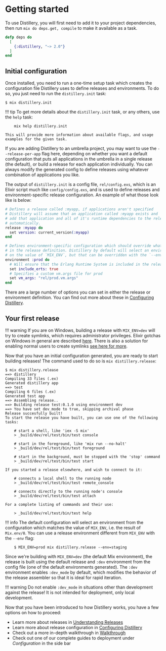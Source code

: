 # Getting started

To use Distillery, you will first need to add it to your project dependencies, then run
`mix do deps.get, compile` to make it available as a task.

```elixir
defp deps do
  [
    {:distillery, "~> 2.0"}
  ]
end
```

## Initial configuration

Once installed, you need to run a one-time setup task which creates the configuration file Distillery
uses to define releases and environments. To do so, you just need to run the `distillery.init` task:

    $ mix distillery.init


!!! tip
    To get more details about the `distillery.init` task, or any others, use the `help` task:

        mix help distillery.init

    This will provide more information about available flags, and usage examples for the given task.

If you are adding Distillery to an umbrella project, you may want to use the `--release-per-app` flag
here, depending on whether you want a default configuration that puts all applications in the umbrella
in a single release (the default), or build a release for each application individually. You can always
modify the generated config to define releases using whatever combination of applications you like.

The output of `distillery.init` is a config file, `rel/config.exs`, which is an Elixir script much like
`config/config.exs`, and is used to define releases and environment-specific release configuration.
An example of what those look like is below:

```elixir
# Defines a release called :myapp, if applications aren't specified
# Distillery will assume that an application called :myapp exists and
# add that application and all of it's runtime dependencies to the release
# automatically.
release :myapp do
  set version: current_version(:myapp)
end

# Defines environment-specific configuration which should override what is set
# in the release definition. Distillery by default will select an environment based
# on the value of `MIX_ENV`, but that can be overridden with the `--env` or `--profile` flags.
environment :prod do
  # Will ensure that the Erlang Runtime System is included in the release
  set include_erts: true
  # Specifies a custom vm.args file for prod
  set vm_args: "rel/prod.vm.args"
end
```

There are a large number of options you can set in either the release or environment definition. You
can find out more about these in [Configuring Distillery](../config/distillery.md).

## Your first release

!!! warning
    If you are on Windows, building a release with `MIX_ENV=dev` will try to
    create symlinks, which requires administrator privileges. Elixir gotchas on
    Windows in general are described
    [here](https://github.com/elixir-lang/elixir/wiki/Windows#gotchas). There is
    also a solution for enabling normal users to create symlinks [see here for more](https://superuser.com/a/125981).

Now that you have an initial configuration generated, you are ready to start building releases!
The command used to do so is `mix distillery.release`:

```
$ mix distillery.release
==> distillery
Compiling 33 files (.ex)
Generated distillery app
==> test
Compiling 6 files (.ex)
Generated test app
==> Assembling release..
==> Building release test:0.1.0 using environment dev
==> You have set dev_mode to true, skipping archival phase
Release succesfully built!
To start the release you have built, you can use one of the following tasks:

    # start a shell, like 'iex -S mix'
    > _build/dev/rel/test/bin/test console

    # start in the foreground, like 'mix run --no-halt'
    > _build/dev/rel/test/bin/test foreground

    # start in the background, must be stopped with the 'stop' command
    > _build/dev/rel/test/bin/test start

If you started a release elsewhere, and wish to connect to it:

    # connects a local shell to the running node
    > _build/dev/rel/test/bin/test remote_console

    # connects directly to the running node's console
    > _build/dev/rel/test/bin/test attach

For a complete listing of commands and their use:

    > _build/dev/rel/test/bin/test help
```

!!! info
    The default configuration will select an environment from the configuration which matches
    the value of `MIX_ENV`, i.e. the result of `Mix.env/0`. You can use a release environment
    different from `MIX_ENV` with the `--env` flag:

        $ MIX_ENV=prod mix distillery.release --env=staging

Since we're building with `MIX_ENV=dev` (the default Mix environment), the release is built using
the default release and `:dev` environment from the config file (one of the default environments generated).
The `:dev` environment enables `:dev_mode` by default, which modifies the behavior of the release assembler
so that it is ideal for rapid iteration.

!!! warning
    Do not enable `:dev_mode` in situations other than development against the release! It is not
    intended for deployment, only local development.

Now that you have been introduced to how Distillery works, you have a few options on how to proceed:

  * Learn more about releases in [Understanding Releases](understanding_releases.md)
  * Learn more about release configuration in [Configuring Distillery](../config/distillery.md)
  * Check out a more in-depth walkthrough in [Walkthrough](walkthrough.md)
  * Check out one of our complete guides to deployment under *Configuration* in the side bar
